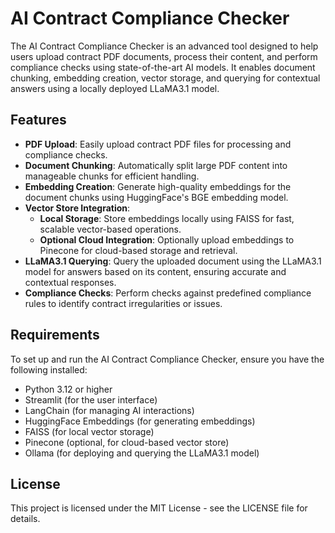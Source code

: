 
 # AI Contract Compliance Checker

The AI Contract Compliance Checker is an advanced tool designed to help users upload contract PDF documents, process their content, and perform compliance checks using state-of-the-art AI models. It enables document chunking, embedding creation, vector storage, and querying for contextual answers using a locally deployed LLaMA3.1 model.

## Features

- **PDF Upload**: Easily upload contract PDF files for processing and compliance checks.
- **Document Chunking**: Automatically split large PDF content into manageable chunks for efficient handling.
- **Embedding Creation**: Generate high-quality embeddings for the document chunks using HuggingFace's BGE embedding model.
- **Vector Store Integration**:
  - **Local Storage**: Store embeddings locally using FAISS for fast, scalable vector-based operations.
  - **Optional Cloud Integration**: Optionally upload embeddings to Pinecone for cloud-based storage and retrieval.
- **LLaMA3.1 Querying**: Query the uploaded document using the LLaMA3.1 model for answers based on its content, ensuring accurate and contextual responses.
- **Compliance Checks**: Perform checks against predefined compliance rules to identify contract irregularities or issues.

## Requirements

To set up and run the AI Contract Compliance Checker, ensure you have the following installed:

- Python 3.12 or higher
- Streamlit (for the user interface)
- LangChain (for managing AI interactions)
- HuggingFace Embeddings (for generating embeddings)
- FAISS (for local vector storage)
- Pinecone (optional, for cloud-based vector store)
- Ollama (for deploying and querying the LLaMA3.1 model)

## License

This project is licensed under the MIT License - see the LICENSE file for details.
